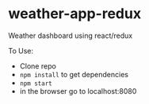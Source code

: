 # weather-app-redux
Weather dashboard using react/redux

To Use:

* Clone repo
* `npm install` to get dependencies
* `npm start`
* in the browser go to localhost:8080
